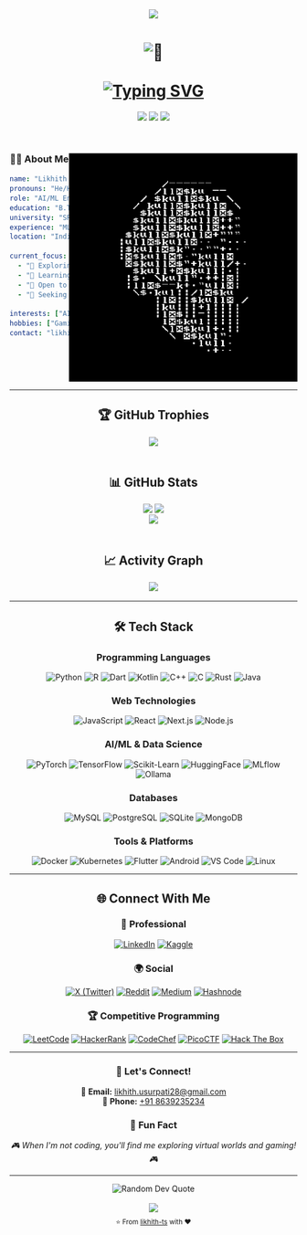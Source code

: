 <div align="center">
  <img src="https://capsule-render.vercel.app/api?type=waving&height=200&color=gradient&text=Likhith%20Usurupati&textBg=false&reversal=true&desc=Welcome%20to%20my%20Github%20Profile&descAlignY=65&animation=fadeIn" />
</div>

<h1 align="center">
  <img src="https://github.com/wervlad/wervlad/assets/24524555/766d336d-b87d-44ba-807c-c51de2bc6b4d" width="28px" alt="👋">
  <br><br>
  <a href="https://git.io/typing-svg">
    <img src="https://readme-typing-svg.demolab.com?font=Fira+Code&size=22&duration=3000&pause=1000&color=66F7CA&center=true&vCenter=true&random=true&width=500&lines=AI%2FML+Engineer;Full-Stack+Developer;Python+Developer;Problem+Solver+%26+Innovator;Always+Learning%2C+Always+Growing!" alt="Typing SVG" />
  </a>
</h1>

<p align="center">
  <img src="https://komarev.com/ghpvc/?username=likhith-ts&color=red&style=for-the-badge&label=Profile+Views" />
  <img src="https://img.shields.io/github/followers/likhith-ts?label=Followers&style=for-the-badge&color=blue" />
  <img src="https://img.shields.io/github/stars/likhith-ts?label=Stars&style=for-the-badge&color=yellow" />
</p>

<br>

<div align="">
  <img align="right" alt="Coding" width="400" src="https://github.com/likhith-ts/likhith-ts/blob/main/skull.gif">
  
<h3 align="center"> 👨‍💻 About Me </h3> 

```yaml
name: "Likhith Usurupati"
pronouns: "He/Him" 
role: "AI/ML Engineer & Full-Stack Developer"
education: "B.Tech CSE - Big Data Analytics"
university: "SRM University, Chennai (2020-24)"
experience: "ML Intern @ AiCan Automate Pvt. Ltd."
location: "India"

current_focus:
  - "🔭 Exploring Transformers and Large Language Models"
  - "🌱 Learning advanced Deep Learning & Unreal Engine 5"
  - "👯 Open to collaborations on AI/ML projects"
  - "🤔 Seeking internship/entry-level opportunities"

interests: ["AI/ML", "Game Development", "Blockchain", "Cybersecurity"]
hobbies: ["Gaming", "Problem Solving", "Open Source Contributing"]
contact: "likhith.usurpati28@gmail.com"
```
</div>

<br clear="both">

---

<h2 align="center">🏆 GitHub Trophies</h2>
<div align="center">
  <img src="https://github-profile-trophy.vercel.app/?username=likhith-ts&theme=onedark&column=7&margin-w=15&margin-h=15" />
</div>

<br>

<h2 align="center">📊 GitHub Stats</h2>
<div align="center">
  <img height="180em" src="https://github-readme-stats.vercel.app/api?username=likhith-ts&show_icons=true&theme=algolia&include_all_commits=true&count_private=true"/>
  <img height="180em" src="https://github-readme-stats.vercel.app/api/top-langs/?username=likhith-ts&layout=compact&langs_count=8&theme=algolia"/>
</div>

<div align="center">
  <img src="https://github-readme-streak-stats.herokuapp.com/?user=likhith-ts&theme=algolia" />
</div>

<br>

<h2 align="center">📈 Activity Graph</h2>
<div align="center">
  <img src="https://github-readme-activity-graph.vercel.app/graph?username=likhith-ts&theme=github-dark-dimmed&custom_title=Likhith's%20Contribution%20Graph&hide_border=true&area=true" />
</div>

---

<h2 align="center">🛠️ Tech Stack</h2>

<div align="center">

### Programming Languages
![Python](https://img.shields.io/badge/Python-3776AB?style=for-the-badge&logo=python&logoColor=white)
![R](https://img.shields.io/badge/R-276DC3?style=for-the-badge&logo=r&logoColor=white)
![Dart](https://img.shields.io/badge/Dart-0175C2?style=for-the-badge&logo=dart&logoColor=white)
![Kotlin](https://img.shields.io/badge/Kotlin-7F52FF?style=for-the-badge&logo=kotlin&logoColor=white)
![C++](https://img.shields.io/badge/C++-00599C?style=for-the-badge&logo=cplusplus&logoColor=white)
![C](https://img.shields.io/badge/C-A8B9CC?style=for-the-badge&logo=c&logoColor=black)
![Rust](https://img.shields.io/badge/Rust-000000?style=for-the-badge&logo=rust&logoColor=white)
![Java](https://img.shields.io/badge/Java-ED8B00?style=for-the-badge&logo=openjdk&logoColor=white)

### Web Technologies
![JavaScript](https://img.shields.io/badge/JavaScript-F7DF1E?style=for-the-badge&logo=javascript&logoColor=black)
![React](https://img.shields.io/badge/React-61DAFB?style=for-the-badge&logo=react&logoColor=black)
![Next.js](https://img.shields.io/badge/Next.js-000000?style=for-the-badge&logo=nextdotjs&logoColor=white)
![Node.js](https://img.shields.io/badge/Node.js-339933?style=for-the-badge&logo=nodedotjs&logoColor=white)

### AI/ML & Data Science
![PyTorch](https://img.shields.io/badge/PyTorch-EE4C2C?style=for-the-badge&logo=pytorch&logoColor=white)
![TensorFlow](https://img.shields.io/badge/TensorFlow-FF6F00?style=for-the-badge&logo=tensorflow&logoColor=white)
![Scikit-Learn](https://img.shields.io/badge/scikit--learn-F7931E?style=for-the-badge&logo=scikit-learn&logoColor=white)
![HuggingFace](https://img.shields.io/badge/🤗%20Hugging%20Face-FFD21E?style=for-the-badge&logoColor=black)
![MLflow](https://img.shields.io/badge/MLflow-0194E2?style=for-the-badge&logo=mlflow&logoColor=white)
![Ollama](https://img.shields.io/badge/Ollama-000000?style=for-the-badge&logo=ollama&logoColor=white)

### Databases
![MySQL](https://img.shields.io/badge/MySQL-4479A1?style=for-the-badge&logo=mysql&logoColor=white)
![PostgreSQL](https://img.shields.io/badge/PostgreSQL-4479A1?style=for-the-badge&logo=postgresql&logoColor=white)
![SQLite](https://img.shields.io/badge/SQLite-003B57?style=for-the-badge&logo=sqlite&logoColor=white)
![MongoDB](https://img.shields.io/badge/MongoDB-47A248?style=for-the-badge&logo=mongodb&logoColor=white)

### Tools & Platforms
![Docker](https://img.shields.io/badge/Docker-2496ED?style=for-the-badge&logo=docker&logoColor=white)
![Kubernetes](https://img.shields.io/badge/Kubernetes-326CE5?style=for-the-badge&logo=kubernetes&logoColor=white)
![Flutter](https://img.shields.io/badge/Flutter-02569B?style=for-the-badge&logo=flutter&logoColor=white)
![Android](https://img.shields.io/badge/Android-3DDC84?style=for-the-badge&logo=android&logoColor=white)
![VS Code](https://img.shields.io/badge/VS%20Code-007ACC?style=for-the-badge&logo=visual-studio-code&logoColor=white)
![Linux](https://img.shields.io/badge/Linux-FCC624?style=for-the-badge&logo=linux&logoColor=black)

</div>

---

<h2 align="center">🌐 Connect With Me</h2>

<div align="center">

### 💼 Professional
[![LinkedIn](https://img.shields.io/badge/LinkedIn-0077B5?style=for-the-badge&logo=linkedin&logoColor=white)](https://www.linkedin.com/in/likhith-usurupati28/)
[![Kaggle](https://img.shields.io/badge/Kaggle-20BEFF?style=for-the-badge&logo=kaggle&logoColor=white)](https://www.kaggle.com/likhithusurupati)

### 🌍 Social
[![X (Twitter)](https://img.shields.io/badge/X-000000?style=for-the-badge&logo=x&logoColor=white)](https://x.com/likhith_003)
[![Reddit](https://img.shields.io/badge/Reddit-FF4500?style=for-the-badge&logo=reddit&logoColor=white)](https://www.reddit.com/user/likhith_ts003/)
[![Medium](https://img.shields.io/badge/Medium-12100E?style=for-the-badge&logo=medium&logoColor=white)](https://medium.com/@likhithusurupati28)
[![Hashnode](https://img.shields.io/badge/Hashnode-2962FF?style=for-the-badge&logo=hashnode&logoColor=white)](https://hashnode.com/@likhith)

### 🏆 Competitive Programming
[![LeetCode](https://img.shields.io/badge/LeetCode-FFA116?style=for-the-badge&logo=leetcode&logoColor=black)](https://leetcode.com/likhith_usurupati/)
[![HackerRank](https://img.shields.io/badge/HackerRank-2EC866?style=for-the-badge&logo=hackerrank&logoColor=white)](https://www.hackerrank.com/likhith_u)
[![CodeChef](https://img.shields.io/badge/CodeChef-5B4638?style=for-the-badge&logo=codechef&logoColor=white)](https://www.codechef.com/users/likhith_003)
[![PicoCTF](https://img.shields.io/badge/PicoCTF-FF6B35?style=for-the-badge&logo=security&logoColor=white)](https://play.picoctf.org/users/likhith_u28)
[![Hack The Box](https://img.shields.io/badge/Hack%20The%20Box-9FEF00?style=for-the-badge&logo=hackthebox&logoColor=black)](https://app.hackthebox.com/profile/overview)

</div>

---

<div align="center">
  <h3>💬 Let's Connect!</h3>
  <p>
    📧 <strong>Email:</strong> <a href="mailto:likhith.usurpati28@gmail.com">likhith.usurpati28@gmail.com</a><br>
    📱 <strong>Phone:</strong> <a href="tel:+918639235234">+91 8639235234</a>
  </p>
</div>

<div align="center">
  <h3>🎯 Fun Fact</h3>
  <p><em>🎮 When I'm not coding, you'll find me exploring virtual worlds and gaming! 🎮</em></p>
</div>

---

<div align="center">
  <img src="https://quotes-github-readme.vercel.app/api?type=horizontal&theme=dark" alt="Random Dev Quote"/>
</div>

<br>

<div align="center">
  <img src="https://capsule-render.vercel.app/api?type=waving&color=gradient&height=100&section=footer" />
</div>

<div align="center">
  <sub>⭐️ From <a href="https://github.com/likhith-ts">likhith-ts</a> with ❤️</sub>
</div>
